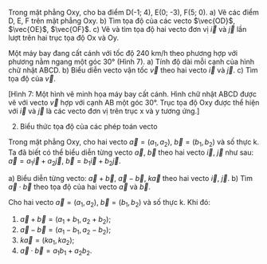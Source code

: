 Trong mặt phẳng Oxy, cho ba điểm D(-1; 4), E(0; -3), F(5; 0).
a) Vẽ các điểm D, E, F trên mặt phẳng Oxy.
b) Tìm tọa độ của các vecto $\vec{OD}$, $\vec{OE}$, $\vec{OF}$.
c) Vẽ và tìm tọa độ hai vecto đơn vị $\vec{i}$ và $\vec{j}$ lần lượt trên hai trục tọa độ Ox và Oy.

Một máy bay đang cất cánh với tốc độ 240 km/h theo phương hợp với phương nằm ngang một góc 30° (Hình 7).
a) Tính độ dài mỗi cạnh của hình chữ nhật ABCD.
b) Biểu diễn vecto vận tốc $\vec{v}$ theo hai vecto $\vec{i}$ và $\vec{j}$.
c) Tìm tọa độ của $\vec{v}$.

[Hình 7: Một hình vẽ minh họa máy bay cất cánh. Hình chữ nhật ABCD được vẽ với vecto $\vec{v}$ hợp với cạnh AB một góc 30°. Trục tọa độ Oxy được thể hiện với $\vec{i}$ và $\vec{j}$ là các vecto đơn vị trên trục x và y tương ứng.]

2. Biểu thức tọa độ của các phép toán vecto

Trong mặt phẳng Oxy, cho hai vecto $\vec{a} = (a_1, a_2)$, $\vec{b} = (b_1, b_2)$ và số thực k. Ta đã biết có thể biểu diễn từng vecto $\vec{a}$, $\vec{b}$ theo hai vecto $\vec{i}$, $\vec{j}$ như sau: $\vec{a} = a_1\vec{i} + a_2\vec{j}$, $\vec{b} = b_1\vec{i} + b_2\vec{j}$.

a) Biểu diễn từng vecto: $\vec{a} + \vec{b}$, $\vec{a} - \vec{b}$, $k\vec{a}$ theo hai vecto $\vec{i}$, $\vec{j}$.
b) Tìm $\vec{a} \cdot \vec{b}$ theo tọa độ của hai vecto $\vec{a}$ và $\vec{b}$.

Cho hai vecto $\vec{a} = (a_1, a_2)$, $\vec{b} = (b_1, b_2)$ và số thực k. Khi đó:

1) $\vec{a} + \vec{b} = (a_1 + b_1, a_2 + b_2)$;
2) $\vec{a} - \vec{b} = (a_1 - b_1, a_2 - b_2)$;
3) $k\vec{a} = (ka_1, ka_2)$;
4) $\vec{a} \cdot \vec{b} = a_1b_1 + a_2b_2$.